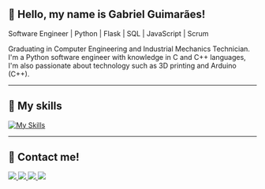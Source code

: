 ## 💜 Hello, my name is Gabriel Guimarães!

Software Engineer | Python | Flask | SQL | JavaScript | Scrum

Graduating in Computer Engineering and Industrial Mechanics Technician. I'm a Python software engineer with knowledge in C and C++ languages, I'm also passionate about technology such as 3D printing and Arduino (C++).

---

## 🚀 My skills

[![My Skills](https://skillicons.dev/icons?i=py,js,sqlite,c,html,css,bootstrap,cpp,mysql,raspberrypi)](https://skillicons.dev)

---

## 📩 Contact me!

<a target="_blank" href="https://www.linkedin.com/in/gabriel-guimaraes-rr/" rel="nofollow">
    <img src="https://img.shields.io/badge/LinkedIn-0077B5?style=for-the-badge&logo=linkedin&logoColor=white" style="max-width: 100%;">
</a>
<a target="_blank" href="https://wa.me/5531994601010" rel="nofollow">
    <img src="https://img.shields.io/badge/WhatsApp-25D366?style=for-the-badge&logo=whatsapp&logoColor=white" style="max-width: 100%;">
</a>
<a target="_blank" href="https://www.instagram.com/_gabrielguima_/" rel="nofollow">
    <img src="https://img.shields.io/badge/Instagram-E4405F?style=for-the-badge&logo=instagram&logoColor=white" style="max-width: 100%;">
</a>
<a target="_blank" href="mailto:gabrielguimaraesr.rocha@gmail.com" rel="nofollow">
    <img src="https://img.shields.io/badge/Gmail-D14836?style=for-the-badge&logo=gmail&logoColor=white" style="max-width: 100%;">
</a>
